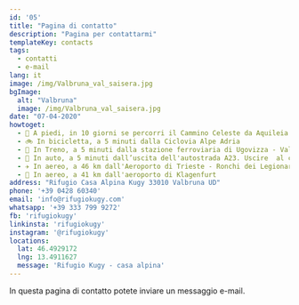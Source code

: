 ```yaml
---
id: '05'
title: "Pagina di contatto"
description: "Pagina per contattarmi"
templateKey: contacts
tags:
  - contatti
  - e-mail
lang: it
image: /img/Valbruna_val_saisera.jpg
bgImage:
  alt: "Valbruna"
  image: /img/Valbruna_val_saisera.jpg
date: "07-04-2020"
howtoget:
  - 🚶 A piedi, in 10 giorni se percorri il Cammino Celeste da Aquileia
  - 🚲 In bicicletta, a 5 minuti dalla Ciclovia Alpe Adria
  - 🚋 In Treno, a 5 minuti dalla stazione ferroviaria di Ugovizza - Valbruna
  - 🚗 In auto, a 5 minuti dall’uscita dell'autostrada A23. Uscire  al casello Valbruna-Malborghetto-Camporosso proseguire  a sinistra in direzione Valbruna
  - ✈️ In aereo, a 46 km dall'Aeroporto di Trieste - Ronchi dei Legionari
  - 🚀 In aereo, a 41 km dall'aeroporto di Klagenfurt
address: "Rifugio Casa Alpina Kugy 33010 Valbruna UD"
phone: '+39 0428 60340'
email: 'info@rifugiokugy.com'
whatsapp: '+39 333 799 9272'
fb: 'rifugiokugy'
linkinsta: 'rifugiokugy'
instagram: '@rifugiokugy'
locations:
  lat: 46.4929172
  lng: 13.4911627
  message: 'Rifugio Kugy - casa alpina'
---
```


In questa pagina di contatto potete inviare un messaggio e-mail.
